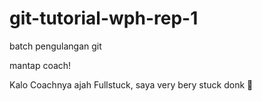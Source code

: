 # git-tutorial-wph-rep-1

batch pengulangan git

mantap coach!

Kalo Coachnya ajah Fullstuck, saya  very bery stuck donk 🫣
